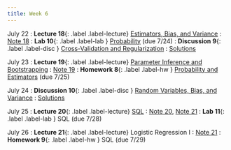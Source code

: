 ```yaml
---
title: Week 6
---
```


July 22
: **Lecture 18**{: .label .label-lecture} [Estimators, Bias, and Variance](lecture/lec18)
    : [Note 18](https://ds100.org/course-notes/probability_2/probability_2.html)
: **Lab 10**{: .label .label-lab }  [Probability](https://data100.datahub.berkeley.edu/hub/user-redirect/git-pull?repo=https%3A%2F%2Fgithub.com%2FDS-100%2Fsu24-materials&urlpath=lab%2Ftree%2Fsu24-materials%2Flab%2Flab10%2Flab10.ipynb&branch=main) (due 7/24)
: **Discussion 9**{: .label .label-disc } [Cross-Validation and Regularization](https://drive.google.com/file/d/14N0jH-nJP54QA69aV_-MqVn_rBxuxiwM/view?usp=sharing)
    : [Solutions](https://drive.google.com/file/d/12NFFUfRbn3Q27FS3iyKxxoUdsWKSIHp1/view?usp=sharing)

July 23
: **Lecture 19**{: .label .label-lecture} [Parameter Inference and Bootstrapping](lecture/lec19)
    : [Note 19](https://ds100.org/course-notes/inference_causality/inference_causality.html)
: **Homework 8**{: .label .label-hw } [Probability and Estimators](https://data100.datahub.berkeley.edu/hub/user-redirect/git-pull?repo=https%3A%2F%2Fgithub.com%2FDS-100%2Fsu24-materials&urlpath=lab%2Ftree%2Fsu24-materials%2Fhw%2Fhw08%2Fhw08.ipynb&branch=main) (due 7/25)

July 24
: **Discussion 10**{: .label .label-disc } [Random Variables, Bias, and Variance](https://drive.google.com/file/d/1YHEFYVTdovc4IH0vKf9Kovsd7u98UW6u/view?usp=sharing)
    : [Solutions](https://drive.google.com/file/d/1OLLF7hkGc3gM0zo65ntmz-HNVlY7fEK7/view?usp=drive_link)

July 25
: **Lecture 20**{: .label .label-lecture} [SQL](lecture/lec20)
    : [Note 20](https://ds100.org/course-notes/sql_I/sql_I.html), [Note 21](https://ds100.org/course-notes/sql_II/sql_II.html)
: **Lab 11**{: .label .label-lab }  SQL (due 7/28)

July 26
: **Lecture 21**{: .label .label-lecture} Logistic Regression I
    : [Note 21](https://ds100.org/course-notes/logistic_regression_1/logistic_reg_1.html)
: **Homework 9**{: .label .label-hw } SQL (due 7/29)